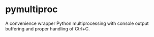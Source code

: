 # pymultiproc
A convenience wrapper Python multiprocessing with console output buffering and proper handling of Ctrl+C.
